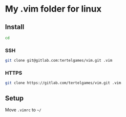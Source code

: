 # My .vim folder for linux

## Install
```bash
cd
```
### SSH
```bash
git clone git@gitlab.com:tertelgames/vim.git .vim
```
### HTTPS
```bash
git clone https://gitlab.com/tertelgames/vim.git .vim
```


## Setup
Move ```.vimrc``` to ```~/```
